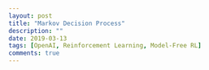 ```yaml
---
layout: post
title: "Markov Decision Process"
description: ""
date: 2019-03-13
tags: [OpenAI, Reinforcement Learning, Model-Free RL]
comments: true
---
```

